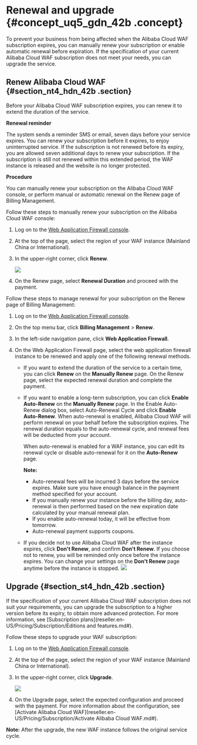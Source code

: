 # Renewal and upgrade {#concept_uq5_gdn_42b .concept}

To prevent your business from being affected when the Alibaba Cloud WAF subscription expires, you can manually renew your subscription or enable automatic renewal before expiration. If the specification of your current Alibaba Cloud WAF subscription does not meet your needs, you can upgrade the service.

## Renew Alibaba Cloud WAF {#section_nt4_hdn_42b .section}

Before your Alibaba Cloud WAF subscription expires, you can renew it to extend the duration of the service.

**Renewal reminder**

The system sends a reminder SMS or email, seven days before your service expires. You can renew your subscription before it expires, to enjoy uninterrupted service. If the subscription is not renewed before its expiry, you are allowed seven additional days to renew your subscription. If the subscription is still not renewed within this extended period, the WAF instance is released and the website is no longer protected.

**Procedure**

You can manually renew your subscription on the Alibaba Cloud WAF console, or perform manual or automatic renewal on the Renew page of Billing Management.

Follow these steps to manually renew your subscription on the Alibaba Cloud WAF console:

1.  Log on to the [Web Application Firewall console](https://partners-intl.console.aliyun.com/#/waf).
2.  At the top of the page, select the region of your WAF instance \(Mainland China or International\).
3.  In the upper-right corner, click **Renew**.

    ![](http://static-aliyun-doc.oss-cn-hangzhou.aliyuncs.com/assets/img/15543/15646411927411_en-US.png)

4.  On the Renew page, select **Renewal Duration** and proceed with the payment.

Follow these steps to manage renewal for your subscription on the Renew page of Billing Management:

1.  Log on to the [Web Application Firewall console](https://partners-intl.console.aliyun.com/#/waf).
2.  On the top menu bar, click **Billing Management** \> **Renew**.
3.  In the left-side navigation pane, click **Web Application Firewall**.
4.  On the Web Application Firewall page, select the web application firewall instance to be renewed and apply one of the following renewal methods.

    -   If you want to extend the duration of the service to a certain time, you can click **Renew** on the **Manually Renew** page. On the Renew page, select the expected renewal duration and complete the payment.
    -   If you want to enable a long-term subscription, you can click **Enable Auto-Renew** on the **Manually Renew** page. In the Enable Auto-Renew dialog box, select Auto-Renewal Cycle and click **Enable Auto-Renew**. When auto-renewal is enabled, Alibaba Cloud WAF will perform renewal on your behalf before the subscription expires. The renewal duration equals to the auto-renewal cycle, and renewal fees will be deducted from your account.

        When auto-renewal is enabled for a WAF instance, you can edit its renewal cycle or disable auto-renewal for it on the **Auto-Renew** page.

        **Note:** 

        -   Auto-renewal fees will be incurred 3 days before the service expires. Make sure you have enough balance in the payment method specified for your account.
        -   If you manually renew your instance before the billing day, auto-renewal is then performed based on the new expiration date calculated by your manual renewal plan.
        -   If you enable auto-renewal today, it will be effective from tomorrow.
        -   Auto-renewal payment supports coupons.
    -   If you decide not to use Alibaba Cloud WAF after the instance expires, click **Don't Renew**, and confirm **Don't Renew**. If you choose not to renew, you will be reminded only once before the instance expires. You can change your settings on the **Don't Renew** page anytime before the instance is stopped.
    ![](http://static-aliyun-doc.oss-cn-hangzhou.aliyuncs.com/assets/img/15543/15646411929702_en-US.png)


## Upgrade {#section_st4_hdn_42b .section}

If the specification of your current Alibaba Cloud WAF subscription does not suit your requirements, you can upgrade the subscription to a higher version before its expiry, to obtain more advanced protection. For more information, see [Subscription plans](reseller.en-US/Pricing/Subscription/Editions and features.md#).

Follow these steps to upgrade your WAF subscription:

1.  Log on to the [Web Application Firewall console](https://partners-intl.console.aliyun.com/#/waf).
2.  At the top of the page, select the region of your WAF instance \(Mainland China or International\).
3.  In the upper-right corner, click **Upgrade**.

    ![](http://static-aliyun-doc.oss-cn-hangzhou.aliyuncs.com/assets/img/15543/15646411927412_en-US.png)

4.  On the Upgrade page, select the expected configuration and proceed with the payment. For more information about the configuration, see [Activate Alibaba Cloud WAF](reseller.en-US/Pricing/Subscription/Activate Alibaba Cloud WAF.md#).

**Note:** After the upgrade, the new WAF instance follows the original service cycle.

